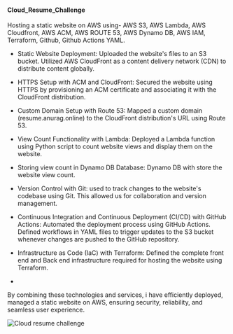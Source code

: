    #### Cloud_Resume_Challenge


Hosting a static website on AWS using-
AWS S3, AWS Lambda, AWS Cloudfront, AWS ACM, AWS ROUTE 53, AWS Dynamo DB, AWS IAM, Terraform, Github, Github Actions YAML.



* Static Website Deployment: Uploaded the website's files to an S3 bucket. Utilized AWS CloudFront as a content delivery network (CDN) to distribute content globally.

* HTTPS Setup with ACM and CloudFront: Secured the website using HTTPS by provisioning an ACM certificate and associating it with the CloudFront distribution.

* Custom Domain Setup with Route 53: Mapped a custom domain (resume.anurag.online) to the CloudFront distribution's URL using Route 53.

* View Count Functionality with Lambda: Deployed a Lambda function using Python script to count website views and display them on the website.

* Storing view count in Dynamo DB Database: Dynamo DB with store the website view count.

* Version Control with Git: used to track changes to the website's codebase using Git. This allowed us for collaboration and version management.

* Continuous Integration and Continuous Deployment (CI/CD) with GitHub Actions: Automated the deployment process using GitHub Actions. Defined workflows in YAML files to trigger updates to 
  the S3 bucket whenever changes are pushed to the GitHub repository.

* Infrastructure as Code (IaC) with Terraform: Defined the complete front end and Back end infrastructure required for hosting the website using Terraform.
* 


   By combining these technologies and services, i have efficiently deployed, managed a static website on AWS, ensuring security, reliability, and seamless user experience.

   ![Cloud resume challenge](https://github.com/anuragsharma140897/cloud-resume-challenge/assets/51899001/b16bbecc-3dca-4968-96e7-cf5b7c2d814d)













